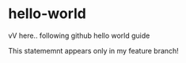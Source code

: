 # hello-world

vV here.. following github hello world guide

This statememnt appears only in my feature branch!
